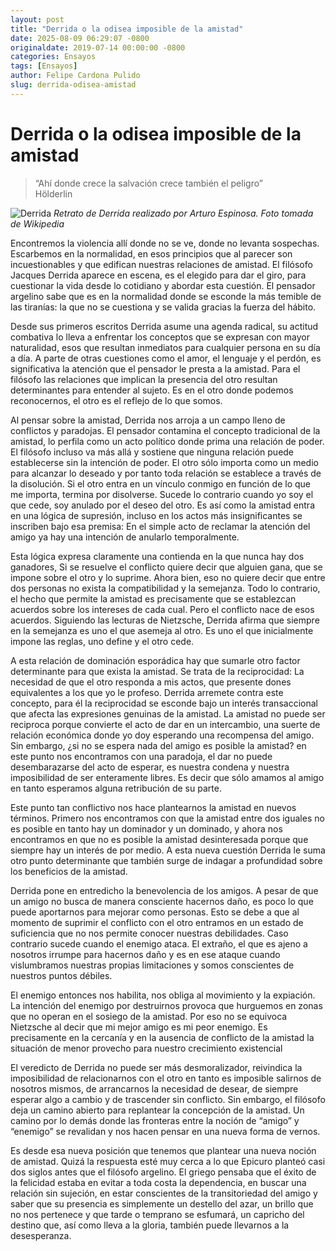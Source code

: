 ```yaml
---
layout: post
title: "Derrida o la odisea imposible de la amistad"
date: 2025-08-09 06:29:07 -0800
originaldate: 2019-07-14 00:00:00 -0800
categories: Ensayos
tags: [Ensayos]
author: Felipe Cardona Pulido
slug: derrida-odisea-amistad
---
```


# Derrida o la odisea imposible de la amistad

> “Ahí donde crece la salvación crece también el peligro”  
> Hölderlin

![Derrida](https://upload.wikimedia.org/wikipedia/commons/thumb/9/9c/Derrida_Dibujo.jpg/500px-Derrida_Dibujo.jpg?20180630222538 )
*Retrato de Derrida realizado por Arturo Espinosa. Foto tomada de Wikipedia*

Encontremos la violencia allí donde no se ve, donde no levanta sospechas. Escarbemos en la normalidad, en esos principios que al parecer son incuestionables y que edifican nuestras relaciones de amistad. El filósofo Jacques Derrida aparece en escena, es el elegido para dar el giro, para cuestionar la vida desde lo cotidiano y abordar esta cuestión. El pensador argelino sabe que es en la normalidad donde se esconde la más temible de las tiranías: la que no se cuestiona y se valida gracias la fuerza del hábito.

Desde sus primeros escritos Derrida asume una agenda radical, su actitud combativa lo lleva a enfrentar los conceptos que se expresan con mayor naturalidad, esos que resultan inmediatos para cualquier persona en su día a día.  A parte de otras cuestiones como el amor, el lenguaje y el perdón, es significativa la atención que el pensador le presta a la amistad. Para el filósofo las relaciones que implican la presencia del otro resultan determinantes para entender al sujeto. Es en el otro donde podemos reconocernos, el otro es el reflejo de lo que somos.   

Al pensar sobre la amistad, Derrida nos arroja a un campo lleno de conflictos y paradojas. El pensador contamina el concepto tradicional de la amistad, lo perfila como un acto político donde prima una relación de poder. El filósofo incluso va más allá y sostiene que ninguna relación puede establecerse sin la intención de poder. El otro sólo importa como un medio para alcanzar lo deseado y por tanto toda relación se establece a través de la disolución. Si el otro entra en un vínculo conmigo en función de lo que me importa, termina por disolverse. Sucede lo contrario cuando yo soy el que cede, soy anulado por el deseo del otro. Es así como la amistad entra en una lógica de supresión, incluso en los actos más insignificantes se inscriben bajo esa premisa:  En el simple acto de reclamar la atención del amigo ya hay una intención de anularlo temporalmente.

Esta lógica expresa claramente una contienda en la que nunca hay dos ganadores, Si se resuelve el conflicto quiere decir que alguien gana, que se impone sobre el otro y lo suprime. Ahora bien, eso no quiere decir que entre dos personas no exista la compatibilidad y la semejanza. Todo lo contrario, el hecho que permite la amistad es precisamente que se establezcan acuerdos sobre los intereses de cada cual. Pero el conflicto nace de esos acuerdos.  Siguiendo las lecturas de Nietzsche, Derrida afirma que siempre en la semejanza es uno el que asemeja al otro. Es uno el que inicialmente impone las reglas, uno define y el otro cede.

A esta relación de dominación esporádica hay que sumarle otro factor determinante para que exista la amistad. Se trata de la reciprocidad: La necesidad de que el otro responda a mis actos, que presente dones equivalentes a los que yo le profeso. Derrida arremete contra este concepto, para él la reciprocidad se esconde bajo un interés transaccional que afecta las expresiones genuinas de la amistad. La amistad no puede ser reciproca porque convierte el acto de dar en un intercambio, una suerte de relación económica donde yo doy esperando una recompensa del amigo.  Sin embargo, ¿si no se espera nada del amigo es posible la amistad? en este punto nos encontramos con una paradoja, el dar no puede desembarazarse del acto de esperar, es nuestra condena y nuestra imposibilidad de ser enteramente libres. Es decir que sólo amamos al amigo en tanto esperamos alguna retribución de su parte.

Este punto tan conflictivo nos hace plantearnos la amistad en nuevos términos. Primero nos encontramos con que la amistad entre dos iguales no es posible en tanto hay un dominador y un dominado, y ahora nos encontramos en que no es posible la amistad desinteresada porque que siempre hay un interés de por medio. A esta nueva cuestión Derrida le suma otro punto determinante que también surge de indagar a profundidad sobre los beneficios de la amistad.

Derrida pone en entredicho la benevolencia de los amigos. A pesar de que un amigo no busca de manera consciente hacernos daño, es poco lo que puede aportarnos para mejorar como personas. Esto se debe a que al momento de suprimir el conflicto con el otro entramos en un estado de suficiencia que no nos permite conocer nuestras debilidades. Caso contrario sucede cuando el enemigo ataca. El extraño, el que es ajeno a nosotros irrumpe para hacernos daño y es en ese ataque cuando vislumbramos nuestras propias limitaciones y somos conscientes de nuestros puntos débiles.

El enemigo entonces nos habilita, nos obliga al movimiento y la expiación. La intención del enemigo por destruirnos provoca que hurguemos en zonas que no operan en el sosiego de la amistad.  Por eso no se equivoca Nietzsche al decir que mi mejor amigo es mi peor enemigo. Es precisamente en la cercanía y en la ausencia de conflicto de la amistad la situación de menor provecho para nuestro crecimiento existencial

El veredicto de Derrida no puede ser más desmoralizador, reivindica la imposibilidad de relacionarnos con el otro en tanto es imposible salirnos de nosotros mismos, de arrancarnos la necesidad de desear, de siempre esperar algo a cambio y de trascender sin conflicto. Sin embargo, el filósofo deja un camino abierto para replantear la concepción de la amistad. Un camino por lo demás donde las fronteras entre la noción de “amigo” y “enemigo” se revalidan y nos hacen pensar en una nueva forma de vernos.

Es desde esa nueva posición que tenemos que plantear una nueva noción de amistad. Quizá la respuesta esté muy cerca a lo que Epicuro planteó casi dos siglos antes que el filósofo argelino. El griego pensaba que el éxito de la felicidad estaba en evitar a toda costa la dependencia, en buscar una relación sin sujeción, en estar conscientes de la transitoriedad del amigo y saber que su presencia es simplemente un destello del azar, un brillo que no nos pertenece y que tarde o temprano se esfumará, un capricho del destino que, así como lleva a la gloria, también puede llevarnos a la desesperanza.
